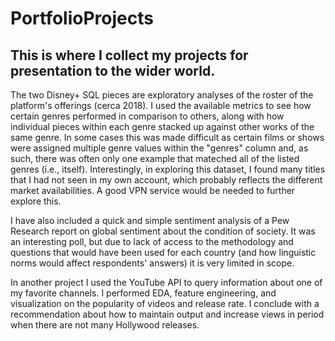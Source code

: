 # PortfolioProjects
## This is where I collect my projects for presentation to the wider world. 

The two Disney+ SQL pieces are exploratory analyses of the roster of the platform's offerings (cerca 2018). I used the available metrics to see how certain genres performed in comparison to others, along with how individual pieces within each genre stacked up against other works of the same genre. In some cases this was made difficult as certain films or shows were assigned multiple genre values within the "genres" column and, as such, there was often only one example that mateched all of the listed genres (i.e., itself). Interestingly, in exploring this dataset, I found many titles that I had not seen in my own account, which probably reflects the different market availabilities. A good VPN service would be needed to further explore this. 

I have also included a quick and simple sentiment analysis of a Pew Research report on global sentiment about the condition of society. It was an interesting poll, but due to lack of access to the methodology and questions that would have been used for each country (and how linguistic norms would affect respondents' answers) it is very limited in scope. 

In another project I used the YouTube API to query information about one of my favorite channels. I performed EDA, feature engineering, and visualization on the popularity of videos and release rate. I conclude with a recommendation about how to maintain output and increase views in period when there are not many Hollywood releases. 
